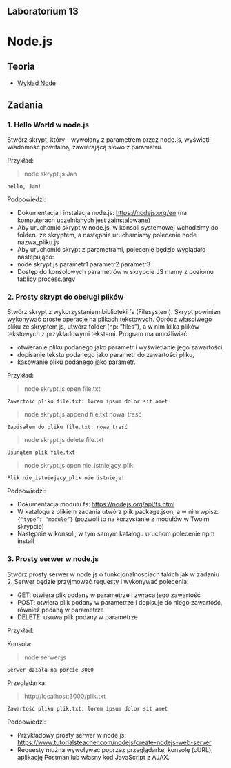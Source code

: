 ## Laboratorium 13

# Node.js

## Teoria

* [Wykład Node](https://users.pja.edu.pl/~ppisarski/prez/new/TIN_Node.pdf)

## Zadania

### 1. Hello World w node.js

Stwórz skrypt, który - wywołany z parametrem przez node.js, wyświetli wiadomość powitalną, zawierającą słowo z parametru.

Przykład:
> node skrypt.js Jan
```
hello, Jan!
```

Podpowiedzi:
* Dokumentacja i instalacja node.js: https://nodejs.org/en (na komputerach uczelnianych jest zainstalowane)
* Aby uruchomić skrypt w node.js, w konsoli systemowej wchodzimy do folderu ze skryptem, a następnie uruchamiamy polecenie  node nazwa_pliku.js
* Aby uruchomić skrypt z parametrami, polecenie będzie wyglądało następująco: 
* node skrypt.js parametr1 parametr2 parametr3
* Dostęp do konsolowych parametrów w skrypcie JS mamy z poziomu tablicy process.argv

### 2. Prosty skrypt do obsługi plików

Stwórz skrypt z wykorzystaniem biblioteki fs (Filesystem). Skrypt powinien wykonywać proste operacje na plikach tekstowych. Oprócz właściwego pliku ze skryptem js, utwórz folder (np: “files”), a w nim kilka plików tekstowych z przykładowymi tekstami. Program ma umożliwiać:
* otwieranie pliku podanego jako parametr i wyświetlanie jego zawartości,
* dopisanie tekstu podanego jako parametr do zawartości pliku,
* kasowanie pliku podanego jako parametr.

Przykład:

> node skrypt.js open file.txt
```
Zawartość pliku file.txt: lorem ipsum dolor sit amet
```

> node skrypt.js append file.txt nowa_treść
```
Zapisałem do pliku file.txt: nowa_treść
```

> node skrypt.js delete file.txt
```
Usunąłem plik file.txt
```

> node skrypt.js open nie_istniejący_plik
```
Plik nie_istniejący_plik nie istnieje!
```

Podpowiedzi:
* Dokumentacja modułu fs: https://nodejs.org/api/fs.html 
* W katalogu z plikiem zadania utwórz plik package.json, a w nim wpisz: `{“type”: “module”}`  (pozwoli to na korzystanie z modułów w Twoim skrypcie)
* Następnie w konsoli, w tym samym katalogu uruchom polecenie npm install


### 3. Prosty serwer w node.js

Stwórz prosty serwer w node.js o funkcjonalnościach takich jak w zadaniu 2. Serwer będzie przyjmować requesty i wykonywać polecenia:
* GET: otwiera plik podany w parametrze i zwraca jego zawartość
* POST: otwiera plik podany w parametrze i dopisuje do niego zawartość, również podaną w parametrze
* DELETE: usuwa plik podany w parametrze

Przykład:

Konsola:
> node serwer.js
```
Serwer działa na porcie 3000
```

Przeglądarka:
> http://localhost:3000/plik.txt 
```
Zawartość pliku plik.txt: lorem ipsum dolor sit amet
```

Podpowiedzi:

* Przykładowy prosty serwer w node.js: https://www.tutorialsteacher.com/nodejs/create-nodejs-web-server
* Requesty można wywoływać poprzez przeglądarkę, konsolę (cURL), aplikację Postman lub własny kod JavaScript z AJAX.





